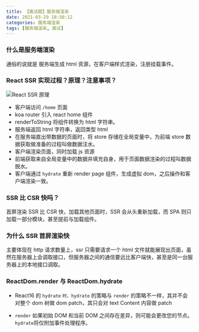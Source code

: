 ```yaml
---
title: 【面试题】服务端渲染
date: 2021-03-29 18:50:12
categories: 服务端渲染
tags: [服务端渲染, 面试]
---
```


### 什么是服务端渲染

通俗的说就是 服务端生成 html 资源，在客户端样式渲染，注册挂载事件。

### React SSR 实现过程？原理？注意事项？

![React SSR 原理](https://www.daiwei.site/static/blog/【面试题】服务端渲染/reactSSR.png)

- 客户端访问 `/home` 页面
- koa router 引入 react home 组件
- renderToString 将组件转换为 html 字符串。
- 服务端返回 html 字符串，返回类型 html
- 在服务端直出带数据的页面时，将 store 存储在全局变量中，为前端 store 数据获取做准备的过程叫做数据注水。
- 客户端渲染页面，同时加载 js 资源
- 前端获取来自全局变量中的数据并填充自身，用于页面数据渲染的过程叫数据脱水。
- 客户端通过 `hydrate` 重新 render page 组件，生成虚拟 dom，之后操作和客户端渲染一致。

### SSR 比 CSR 快吗？

首屏渲染 SSR 比 CSR 快，加载其他页面时，SSR 会从头重新加载，而 SPA 则只加载一部分模块，甚至提前与加载组件。

### 为什么 SSR 首屏渲染快

主要体现在 http 请求数量上，ssr 只需要请求一个 html 文件就能展现出页面，虽然在服务器上会调取接口，但服务器之间的通信要远比客户端快，甚至是同一台服务器上的本地接口调取。

### ReactDom.render 与 ReactDom.hydrate

- React16 的 `hydrate` `时，hydrate` 的策略与 `render` 的策略不一样，其并不会对整个 dom 树做 dom patch，其只会对 text Content 内容做 patch

- `render` 如果初始 DOM 和当前 DOM 之间存在差异，则可能会更改您的节点。`hydrate`将仅附加事件处理程序。
